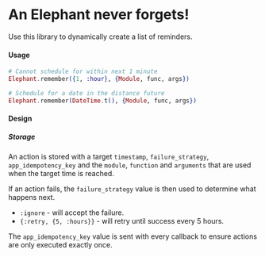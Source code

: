 # An Elephant never forgets!

Use this library to dynamically create a list of reminders.

#### Usage
```elixir
# Cannot schedule for within next 1 minute
Elephant.remember({1, :hour}, {Module, func, args})

# Schedule for a date in the distance future
Elephant.remember(DateTime.t(), {Module, func, args})
```

#### Design

##### Storage
An action is stored with a target `timestamp`, `failure_strategy`, `app_idempotency_key` and the `module`, `function` and `arguments`
that are used when the target time is reached.

If an action fails, the `failure_strategy` value is then used to determine what happens next.
- `:ignore` - will accept the failure.
- `{:retry, {5, :hours}}` - will retry until success every 5 hours.

The `app_idempotency_key` value is sent with every callback to ensure actions are only executed exactly once.
